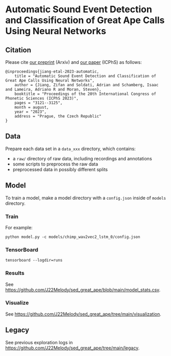 # Automatic Sound Event Detection and Classification of Great Ape Calls Using Neural Networks

## Citation

Please cite [our preprint](https://arxiv.org/abs/2301.02214) (Arxiv) and [our paper](https://guarant.cz/icphs2023/508.pdf) (ICPhS) as follows:

```
@inproceedings{jiang-etal-2023-automatic,
    title = "Automatic Sound Event Detection and Classification of Great Ape Calls Using Neural Networks",
    author = {Jiang, Zifan and Soldati, Adrian and Schamberg, Isaac and Lameira, Adriano R and Moran, Steven},
    booktitle = "Proceedings of the 20th International Congress of Phonetic Sciences (ICPhS 2023)",
    pages = "3121--3125",
    month = august,
    year = "2023",
    address = "Prague, the Czech Republic"
}
```

## Data

Prepare each data set in a `data_xxx` directory, which contains:

- a `raw/` directory of raw data, including recordings and annotations
- some scripts to preprocess the raw data
- preprocessed data in possibly different splits

## Model

To train a model, make a model directory with a `config.json` inside of `models` directory.

### Train

For example:

```
python model.py -c models/chimp_wav2vec2_lstm_0/config.json
```

### TensorBoard

```
tensorboard --logdir=runs
```

### Results

See https://github.com/J22Melody/sed_great_ape/blob/main/model_stats.csv.

### Visualize

See https://github.com/J22Melody/sed_great_ape/tree/main/visualization.

## Legacy

See previous exploration logs in https://github.com/J22Melody/sed_great_ape/tree/main/legacy.
